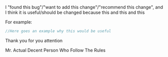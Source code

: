 I "found this bug"/"want to add this change"/"recommend this change", and I think it is useful/should be changed because this and this and this

For example:  
```csharp
//Here goes an example why this would be useful
```

Thank you for you attention  

Mr. Actual Decent Person Who Follow The Rules